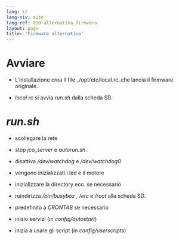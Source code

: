 ```yaml
---
lang: it
lang-niv: auto
lang-ref: 010-alternativa_firmvaro
layout: page
title: 'Firmware alternativo'
---
```


# Avviare

* L'installazione crea il file _/opt/etc/local.rc_che lancia il firmware originale.


* _local.rc_ si avvia _run.sh_ dalla scheda SD.



# _run.sh_

  * scollegare la rete


  * stop _jco_server_ e _autorun.sh_.


  * disattiva _/dev/watchdog_ e _/dev/watchdog0_


  * vengono inizializzati i led e il motore


  * inizializzare la directory ecc. se necessario


  * reindirizza _/bin/busybox_ , _/etc_ e _/root_ alla scheda SD.


  * predefinito a _CRONTAB_ se necessario


  * inizio servizi (in _config/autostart_)


  * inizia a usare gli script (in _config/userscripts_)


